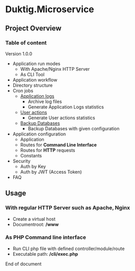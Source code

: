 # Duktig.Microservice
## Project Overview

### Table of content

Version 1.0.0

 - Application run modes
    - With Apache/Nginx HTTP Server    
    - As CLI Tool
 - Application workflow
 - Directory structure	
 - Cron jobs
    - [Application logs](cron-jobs/1-application-logs.md)
        - Archive log files
        - Generate Application Logs statistics
    - [User actions](cron-jobs/2-user-actions.md)
        - Generate User actions statistics
    - [Backup Databases](cron-jobs/3-backup-databases.md)
        - Backup Databases with given configuration    
 - Application configuration
     - Application
     - Routes for **Command Line Interface**
     - Routes for **HTTP** requests
     - Constants
 - Security
     - Auth by Key
     - Auth by JWT (Access Token)
 - FAQ
     
## Usage

### With regular HTTP Server such as Apache, Nginx
 - Create a virtual host
 - Documentroot: **/www**

### As PHP Command line interface
 - Run CLI php file with defined controller/module/route
 - Executable path: **/cli/exec.php**
  
End of document
